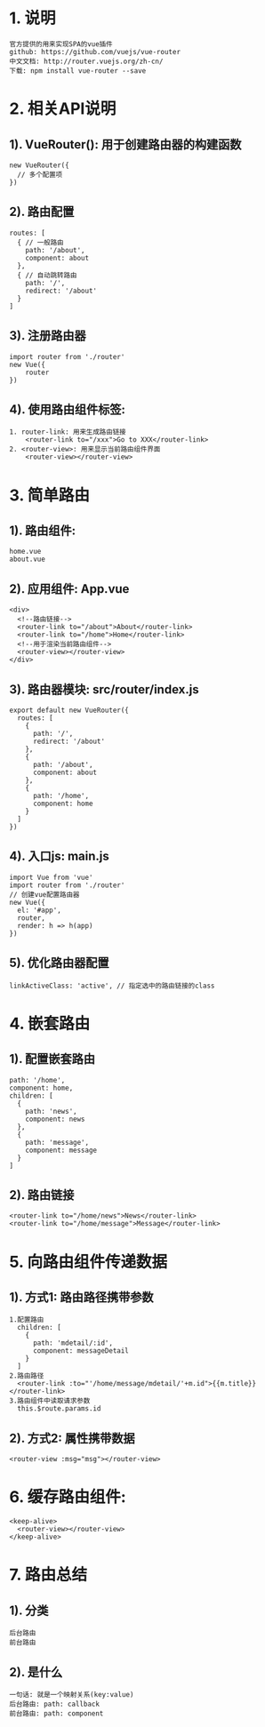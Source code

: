 # 1. 说明
	官方提供的用来实现SPA的vue插件
	github: https://github.com/vuejs/vue-router
	中文文档: http://router.vuejs.org/zh-cn/
	下载: npm install vue-router --save
  
# 2. 相关API说明
## 1). VueRouter(): 用于创建路由器的构建函数
    new VueRouter({
      // 多个配置项
    })

## 2). 路由配置
    routes: [
      { // 一般路由
        path: '/about',
        component: about
      },
      { // 自动跳转路由
        path: '/', 
        redirect: '/about'
      }
    ]

## 3). 注册路由器
	import router from './router'
	new Vue({
		router
	})

## 4). 使用路由组件标签:
	1. router-link: 用来生成路由链接
		<router-link to="/xxx">Go to XXX</router-link>
	2. <router-view>: 用来显示当前路由组件界面
		<router-view></router-view>
      
# 3. 简单路由
## 1). 路由组件:
	home.vue
	about.vue

## 2). 应用组件: App.vue
    <div>
      <!--路由链接-->
      <router-link to="/about">About</router-link>
      <router-link to="/home">Home</router-link>
      <!--用于渲染当前路由组件-->
      <router-view></router-view>  
    </div>

## 3). 路由器模块: src/router/index.js
	export default new VueRouter({
      routes: [
        {
          path: '/',
          redirect: '/about'
        },
        {
          path: '/about',
          component: about
        },
        {
          path: '/home',
          component: home
        }
      ]
    })

## 4). 入口js: main.js
	import Vue from 'vue'
    import router from './router'
    // 创建vue配置路由器
    new Vue({
      el: '#app',
      router,
      render: h => h(app)
    })

## 5). 优化路由器配置
    linkActiveClass: 'active', // 指定选中的路由链接的class
    
# 4. 嵌套路由
## 1). 配置嵌套路由
    path: '/home',
    component: home,
    children: [
      {
        path: 'news',
        component: news
      },
      {
        path: 'message',
        component: message
      }
    ]

## 2). 路由链接
    <router-link to="/home/news">News</router-link>
    <router-link to="/home/message">Message</router-link>

# 5. 向路由组件传递数据
## 1). 方式1: 路由路径携带参数
	1.配置路由
      children: [
        {
          path: 'mdetail/:id',
          component: messageDetail
        }
      ]
    2.路由路径
      <router-link :to="'/home/message/mdetail/'+m.id">{{m.title}}</router-link>
    3.路由组件中读取请求参数
      this.$route.params.id

## 2). 方式2: <router-view>属性携带数据
    <router-view :msg="msg"></router-view>

# 6. 缓存路由组件: <keep-alive>
    <keep-alive>
      <router-view></router-view>
    </keep-alive>

# 7. 路由总结
## 1). 分类 
	后台路由
	前台路由
## 2). 是什么
	一句话: 就是一个映射关系(key:value)
	后台路由: path: callback
	前台路由: path: component